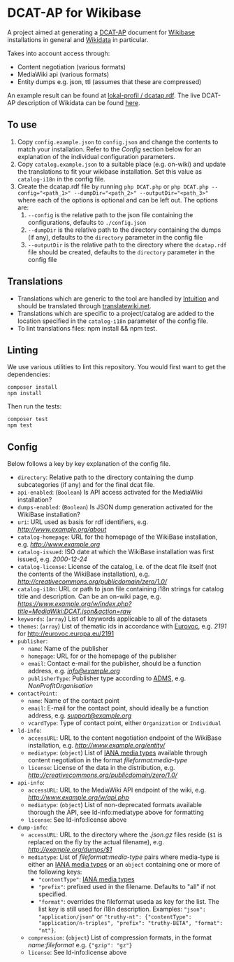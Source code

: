 DCAT-AP for Wikibase
=================

A project aimed at generating a [DCAT-AP](https://joinup.ec.europa.eu/system/files/project/c3/22/18/DCAT-AP_Final_v1.00.html)
document for [Wikibase](http://wikiba.se) installations
in general and [Wikidata](http://wikidata.org) in particular.

Takes into account access through:

*   Content negotiation (various formats)
*   MediaWiki api (various formats)
*   Entity dumps e.g. json, ttl (assumes that these are compressed)

An example result can be found at [lokal-profil / dcatap.rdf](https://gist.github.com/lokal-profil/8086dc6bf2398d84a311).
The live DCAT-AP description of Wikidata can be found [here](https://dumps.wikimedia.org/wikidatawiki/entities/dcatap.rdf).


## To use

1.  Copy `config.example.json` to `config.json` and change the contents
    to match your installation. Refer to the *Config* section below for
    an explanation of the individual configuration parameters.
2.  Copy `catalog.example.json` to a suitable place (e.g. on-wiki) and
    update the translations to fit your wikibase installation. Set this
    value as `catalog-i18n` in the config file.
3.  Create the dcatap.rdf file by running `php DCAT.php` or
    `php DCAT.php --config="<path_1>" --dumpDir="<path_2>" --outputDir="<path_3>"`
    where each of the options is optional and can be left out.
    The options are:
    1.  `--config` is the relative path to the json file containing the
        configurations, defaults to `./config.json`
    2.  `--dumpDir` is the relative path to the directory containing the
        dumps (if any), defaults to the `directory` parameter in the
        config file
    3.  `--outputDir` is the relative path to the directory where the
        `dcatap.rdf` file should be created, defaults to the `directory`
        parameter in the config file


## Translations

*   Translations which are generic to the tool are handled by [Intuition](https://github.com/Krinkle/intuition)
    and should be translated through [translatewiki.net](https://translatewiki.net).
*   Translations which are specific to a project/catalog are added to
    the location specified in the `catalog-i18n` parameter of the config
    file.
*   To lint translations files: npm install && npm test.

## Linting

We use various utilities to lint this repository. You would first want to get
the dependencies:
```
composer install
npm install
```
Then run the tests:
```
composer test
npm test
```

## Config

Below follows a key by key explanation of the config file.

*   `directory`: Relative path to the directory containing the dump
    subcategories (if any) and for the final dcat file.
*   `api-enabled`: (`Boolean`) Is API access activated for the MediaWiki
    installation?
*   `dumps-enabled`: (`Boolean`) Is JSON dump generation activated for the
    WikiBase installation?
*   `uri`: URL used as basis for rdf identifiers,
    e.g. *http://www.example.org/about*
*   `catalog-homepage`: URL for the homepage of the WikiBase installation,
    e.g. *http://www.example.org*
*   `catalog-issued`: ISO date at which the WikiBase installation was
    first issued, e.g. *2000-12-24*
*   `catalog-license`: License of the catalog, i.e. of the dcat file
    itself (not the contents of the WikiBase installation),
    e.g. *http://creativecommons.org/publicdomain/zero/1.0/*
*   `catalog-i18n`: URL or path to json file containing i18n strings for
    catalog title and description. Can be an on-wiki page,
    e.g. *https://www.example.org/w/index.php?title=MediaWiki:DCAT.json&action=raw*
*   `keywords`: (`array`) List of keywords applicable to all of the datasets
*   `themes`: (`array`) List of thematic ids in accordance with
    [Eurovoc](http://eurovoc.europa.eu/), e.g. *2191* for
    http://eurovoc.europa.eu/2191
*   `publisher`:
    *   `name`: Name of the publisher
    *   `homepage`: URL for or the homepage of the publisher
    *   `email`: Contact e-mail for the publisher, should be a function
        address, e.g. *info@example.org*
    *   `publisherType`: Publisher type according to [ADMS](http://purl.org/adms/publishertype/1.0),
        e.g. *NonProfitOrganisation*
*   `contactPoint`:
    *   `name`: Name of the contact point
    *   `email`: E-mail for the contact point, should ideally be a
        function address, e.g. *support@example.org*
    *   `vcardType`: Type of contact point, either `Organization` or
        `Individual`
*   `ld-info`:
    *   `accessURL`: URL to the content negotiation endpoint of the
        WikiBase installation, e.g. *http://www.example.org/entity/*
    *   `mediatype`: (`object`) List of [IANA media types](http://www.iana.org/assignments/media-types/)
        available through content negotiation in the format *fileformat:media-type*
    *   `license`: License of the data in the distribution, e.g.
        *http://creativecommons.org/publicdomain/zero/1.0/*
*   `api-info`:
    *   `accessURL`: URL to the MediaWiki API endpoint of the wiki,
        e.g. *http://www.example.org/w/api.php*
    *   `mediatype`: (`object`) List of non-deprecated formats available
        thorough the API, see ld-info:mediatype above for formatting
    *   `license`: See ld-info:license above
*   `dump-info`:
    *   `accessURL`: URL to the directory where the *.json.gz* files
        reside (`$1` is replaced on the fly by the actual filename),
        e.g. *http://example.org/dumps/$1*
    *   `mediatype`: List of *fileformat:media-type* pairs where media-type is
        either an [IANA media types](http://www.iana.org/assignments/media-types/)
        or an `object` containing one or more of the following keys:
        *   `"contentType"`: [IANA media types](http://www.iana.org/assignments/media-types/)
        *   `"prefix"`: prefixed used in the filename. Defaults to "all" if not
            specified.
        *   `"format"`: overrides the fileformat useda as key for the list. The
            list key is still used for i18n description.
        Examples:
        `"json": "application/json"` or
        `"truthy-nt": {"contentType": "application/n-triples", "prefix": "truthy-BETA", "format": "nt"}`.
    *   `compression`: (`object`) List of compression formats, in the
        format *name:fileformat* e.g. `{"gzip": "gz"}`
    *   `license`: See ld-info:license above
